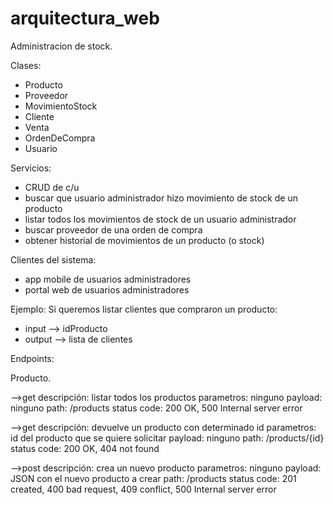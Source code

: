 # arquitectura_web

Administracion de stock. 

Clases: 
  - Producto 
  - Proveedor 
  - MovimientoStock
  - Cliente
  - Venta 
  - OrdenDeCompra 
  - Usuario

Servicios: 
  - CRUD de c/u
  - buscar que usuario administrador hizo movimiento de stock de un producto
  - listar todos los movimientos de stock de un usuario administrador
  - buscar proveedor de una orden de compra
  - obtener historial de movimientos de un producto (o stock)

Clientes del sistema: 
- app mobile de usuarios administradores
- portal web de usuarios administradores 

Ejemplo: 
Si queremos listar clientes que compraron un producto: 
- input --> idProducto
- output --> lista de clientes

Endpoints: 

Producto.

-->get
   descripción: listar todos los productos
   parametros: ninguno
   payload: ninguno
   path: /products
   status code: 200 OK, 500 Internal server error

-->get 
   descripción: devuelve un producto con determinado id
   parametros: id del producto que se quiere solicitar 
   payload: ninguno
   path: /products/{id}
   status code: 200 OK, 404 not found 

-->post 
   descripción: crea un nuevo producto 
   parametros: ninguno 
   payload: JSON con el nuevo producto a crear 
   path: /products 
   status code: 201 created, 400 bad request, 409 conflict, 500 Internal server error 








            
